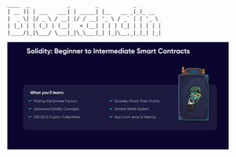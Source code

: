 
```sol
____  _            _        _           _
| __ )| | ___   ___| | _____| |__   __ _(_)_ __
|  _ \| |/ _ \ / __| |/ / __| '_ \ / _` | | '_ \
| |_) | | (_) | (__|   < (__| | | | (_| | | | | |
|____/|_|\___/ \___|_|\_\___|_| |_|\__,_|_|_| |_|

```


<img src="https://github.com/Sylvat160/solidity_ZombiesGame/blob/main/zombies.jpg" alt="img" />
